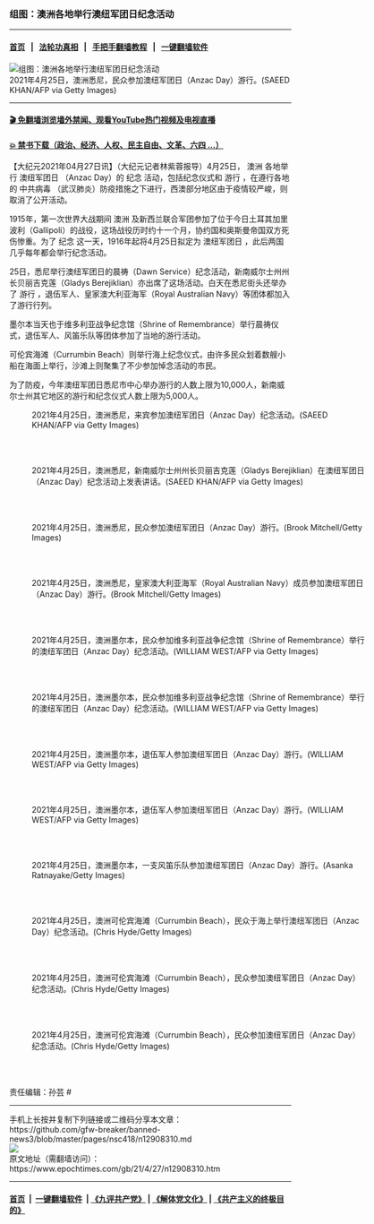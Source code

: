 ### 组图：澳洲各地举行澳纽军团日纪念活动
------------------------

#### [首页](https://github.com/gfw-breaker/banned-news3/blob/master/README.md) &nbsp;&nbsp;|&nbsp;&nbsp; [法轮功真相](https://github.com/begood0513/basic/blob/master/README.md)  &nbsp;&nbsp;|&nbsp;&nbsp; [手把手翻墙教程](https://github.com/gfw-breaker/guides/wiki)  &nbsp;&nbsp;|&nbsp;&nbsp; [一键翻墙软件](https://github.com/gfw-breaker/nogfw/blob/master/README.md)  



<div><img alt="组图：澳洲各地举行澳纽军团日纪念活动" class="attachment-djy_600_400 size-djy_600_400 wp-post-image" src="https://i.epochtimes.com/assets/uploads/2021/04/id12908324-GettyImages-1232507606-600x400.jpg"/>
<div class="caption">
 2021年4月25日，澳洲悉尼，民众参加澳纽军团日（Anzac Day）游行。(SAEED KHAN/AFP via Getty Images)
</div></div><hr/>

#### [ 🎬  免翻墙浏览墙外禁闻、观看YouTube热门视频及电视直播](https://github.com/gfw-breaker/HelloWorld)

#### [ 💥  禁书下载（政治、经济、人权、民主自由、文革、六四 ...）](https://github.com/gfw-breaker/books/blob/master/README.md)

<div><p>
 【大纪元2021年04月27日讯】（大纪元记者林紫蓉报导）4月25日，
 <ok href="https://www.epochtimes.com/gb/tag/%E6%BE%B3%E6%B4%B2.html">
  澳洲
 </ok>
 各地举行
 <ok href="https://www.epochtimes.com/gb/tag/%E6%BE%B3%E7%BA%BD%E5%86%9B%E5%9B%A2%E6%97%A5.html">
  澳纽军团日
 </ok>
 （Anzac Day）的
 <ok href="https://www.epochtimes.com/gb/tag/%E7%BA%AA%E5%BF%B5.html">
  纪念
 </ok>
 活动，包括纪念仪式和
 <ok href="https://www.epochtimes.com/gb/tag/%E6%B8%B8%E8%A1%8C.html">
  游行
 </ok>
 ，在遵行各地的
 <ok href="https://www.epochtimes.com/gb/tag/%E4%B8%AD%E5%85%B1%E7%97%85%E6%AF%92.html">
  中共病毒
 </ok>
 （武汉肺炎）防疫措施之下进行，西澳部分地区由于疫情较严峻，则取消了公开活动。
</p>
<p>
 1915年，第一次世界大战期间
 <ok href="https://www.epochtimes.com/gb/tag/%E6%BE%B3%E6%B4%B2.html">
  澳洲
 </ok>
 及新西兰联合军团参加了位于今日土耳其加里波利（Gallipoli）的战役，这场战役历时约十一个月，协约国和奥斯曼帝国双方死伤惨重。为了
 <ok href="https://www.epochtimes.com/gb/tag/%E7%BA%AA%E5%BF%B5.html">
  纪念
 </ok>
 这一天，1916年起将4月25日拟定为
 <ok href="https://www.epochtimes.com/gb/tag/%E6%BE%B3%E7%BA%BD%E5%86%9B%E5%9B%A2%E6%97%A5.html">
  澳纽军团日
 </ok>
 ，此后两国几乎每年都会举行纪念活动。
</p>
<p>
 25日，悉尼举行澳纽军团日的晨祷（Dawn Service）纪念活动，新南威尔士州州长贝丽吉克莲（Gladys Berejiklian）亦出席了这场活动。白天在悉尼街头还举办了
 <ok href="https://www.epochtimes.com/gb/tag/%E6%B8%B8%E8%A1%8C.html">
  游行
 </ok>
 ，退伍军人、皇家澳大利亚海军（Royal Australian Navy）等团体都加入了游行行列。
</p>
<p>
 墨尔本当天也于维多利亚战争纪念馆（Shrine of Remembrance）举行晨祷仪式，退伍军人、风笛乐队等团体参加了当地的游行活动。
</p>
<p>
 可伦宾海滩（Currumbin Beach）则举行海上纪念仪式，由许多民众划着数艘小船在海面上举行，沙滩上则聚集了不少参加悼念活动的市民。
</p>
<p>
 为了防疫，今年澳纽军团日悉尼市中心举办游行的人数上限为10,000人，新南威尔士州其它地区的游行和纪念仪式人数上限为5,000人。
</p>
<figure aria-describedby="caption-attachment-12908326" class="wp-caption aligncenter" id="attachment_12908326" style="width: 600px">
 <ok href="https://i.epochtimes.com/assets/uploads/2021/04/id12908326-GettyImages-1232504509.jpg" target="_blank">
  <img alt="" class="size-large wp-image-12908326" src="https://i.epochtimes.com/assets/uploads/2021/04/id12908326-GettyImages-1232504509-600x400.jpg"/>
 </ok>
 <br/><figcaption class="wp-caption-text" id="caption-attachment-12908326">
  2021年4月25日，澳洲悉尼，来宾参加澳纽军团日（Anzac Day）纪念活动。(SAEED KHAN/AFP via Getty Images)
 </figcaption><br/>
</figure><br/>
<figure aria-describedby="caption-attachment-12908328" class="wp-caption aligncenter" id="attachment_12908328" style="width: 600px">
 <ok href="https://i.epochtimes.com/assets/uploads/2021/04/id12908328-GettyImages-1232504611.jpg" target="_blank">
  <img alt="" class="size-large wp-image-12908328" src="https://i.epochtimes.com/assets/uploads/2021/04/id12908328-GettyImages-1232504611-600x400.jpg"/>
 </ok>
 <br/><figcaption class="wp-caption-text" id="caption-attachment-12908328">
  2021年4月25日，澳洲悉尼，新南威尔士州州长贝丽吉克莲（Gladys Berejiklian）在澳纽军团日（Anzac Day）纪念活动上发表讲话。(SAEED KHAN/AFP via Getty Images)
 </figcaption><br/>
</figure><br/>
<figure aria-describedby="caption-attachment-12908330" class="wp-caption aligncenter" id="attachment_12908330" style="width: 600px">
 <ok href="https://i.epochtimes.com/assets/uploads/2021/04/id12908330-GettyImages-1314256396.jpg" target="_blank">
  <img alt="" class="size-large wp-image-12908330" src="https://i.epochtimes.com/assets/uploads/2021/04/id12908330-GettyImages-1314256396-600x400.jpg"/>
 </ok>
 <br/><figcaption class="wp-caption-text" id="caption-attachment-12908330">
  2021年4月25日，澳洲悉尼，民众参加澳纽军团日（Anzac Day）游行。(Brook Mitchell/Getty Images)
 </figcaption><br/>
</figure><br/>
<figure aria-describedby="caption-attachment-12908334" class="wp-caption aligncenter" id="attachment_12908334" style="width: 600px">
 <ok href="https://i.epochtimes.com/assets/uploads/2021/04/id12908334-GettyImages-1314256474.jpg" target="_blank">
  <img alt="" class="size-large wp-image-12908334" src="https://i.epochtimes.com/assets/uploads/2021/04/id12908334-GettyImages-1314256474-600x400.jpg"/>
 </ok>
 <br/><figcaption class="wp-caption-text" id="caption-attachment-12908334">
  2021年4月25日，澳洲悉尼，皇家澳大利亚海军（Royal Australian Navy）成员参加澳纽军团日（Anzac Day）游行。(Brook Mitchell/Getty Images)
 </figcaption><br/>
</figure><br/>
<figure aria-describedby="caption-attachment-12908356" class="wp-caption aligncenter" id="attachment_12908356" style="width: 600px">
 <ok href="https://i.epochtimes.com/assets/uploads/2021/04/id12908356-GettyImages-1232505070.jpg" target="_blank">
  <img alt="" class="size-large wp-image-12908356" src="https://i.epochtimes.com/assets/uploads/2021/04/id12908356-GettyImages-1232505070-600x390.jpg"/>
 </ok>
 <br/><figcaption class="wp-caption-text" id="caption-attachment-12908356">
  2021年4月25日，澳洲墨尔本，民众参加维多利亚战争纪念馆（Shrine of Remembrance）举行的澳纽军团日（Anzac Day）纪念活动。(WILLIAM WEST/AFP via Getty Images)
 </figcaption><br/>
</figure><br/>
<figure aria-describedby="caption-attachment-12908360" class="wp-caption aligncenter" id="attachment_12908360" style="width: 600px">
 <ok href="https://i.epochtimes.com/assets/uploads/2021/04/id12908360-GettyImages-1232505429.jpg" target="_blank">
  <img alt="" class="size-large wp-image-12908360" src="https://i.epochtimes.com/assets/uploads/2021/04/id12908360-GettyImages-1232505429-600x387.jpg"/>
 </ok>
 <br/><figcaption class="wp-caption-text" id="caption-attachment-12908360">
  2021年4月25日，澳洲墨尔本，民众参加维多利亚战争纪念馆（Shrine of Remembrance）举行的澳纽军团日（Anzac Day）纪念活动。(WILLIAM WEST/AFP via Getty Images)
 </figcaption><br/>
</figure><br/>
<figure aria-describedby="caption-attachment-12908361" class="wp-caption aligncenter" id="attachment_12908361" style="width: 600px">
 <ok href="https://i.epochtimes.com/assets/uploads/2021/04/id12908361-GettyImages-1232507743.jpg" target="_blank">
  <img alt="" class="size-large wp-image-12908361" src="https://i.epochtimes.com/assets/uploads/2021/04/id12908361-GettyImages-1232507743-600x392.jpg"/>
 </ok>
 <br/><figcaption class="wp-caption-text" id="caption-attachment-12908361">
  2021年4月25日，澳洲墨尔本，退伍军人参加澳纽军团日（Anzac Day）游行。(WILLIAM WEST/AFP via Getty Images)
 </figcaption><br/>
</figure><br/>
<figure aria-describedby="caption-attachment-12908364" class="wp-caption aligncenter" id="attachment_12908364" style="width: 600px">
 <ok href="https://i.epochtimes.com/assets/uploads/2021/04/id12908364-GettyImages-1232507887.jpg" target="_blank">
  <img alt="" class="size-large wp-image-12908364" src="https://i.epochtimes.com/assets/uploads/2021/04/id12908364-GettyImages-1232507887-600x400.jpg"/>
 </ok>
 <br/><figcaption class="wp-caption-text" id="caption-attachment-12908364">
  2021年4月25日，澳洲墨尔本，退伍军人参加澳纽军团日（Anzac Day）游行。(WILLIAM WEST/AFP via Getty Images)
 </figcaption><br/>
</figure><br/>
<figure aria-describedby="caption-attachment-12908366" class="wp-caption aligncenter" id="attachment_12908366" style="width: 600px">
 <ok href="https://i.epochtimes.com/assets/uploads/2021/04/id12908366-GettyImages-1314259317.jpg" target="_blank">
  <img alt="" class="size-large wp-image-12908366" src="https://i.epochtimes.com/assets/uploads/2021/04/id12908366-GettyImages-1314259317-600x400.jpg"/>
 </ok>
 <br/><figcaption class="wp-caption-text" id="caption-attachment-12908366">
  2021年4月25日，澳洲墨尔本，一支风笛乐队参加澳纽军团日（Anzac Day）游行。(Asanka Ratnayake/Getty Images)
 </figcaption><br/>
</figure><br/>
<figure aria-describedby="caption-attachment-12908375" class="wp-caption aligncenter" id="attachment_12908375" style="width: 600px">
 <ok href="https://i.epochtimes.com/assets/uploads/2021/04/id12908375-GettyImages-1314234850.jpg" target="_blank">
  <img alt="" class="size-large wp-image-12908375" src="https://i.epochtimes.com/assets/uploads/2021/04/id12908375-GettyImages-1314234850-600x400.jpg"/>
 </ok>
 <br/><figcaption class="wp-caption-text" id="caption-attachment-12908375">
  2021年4月25日，澳洲可伦宾海滩（Currumbin Beach），民众于海上举行澳纽军团日（Anzac Day）纪念活动。(Chris Hyde/Getty Images)
 </figcaption><br/>
</figure><br/>
<figure aria-describedby="caption-attachment-12908376" class="wp-caption aligncenter" id="attachment_12908376" style="width: 600px">
 <ok href="https://i.epochtimes.com/assets/uploads/2021/04/id12908376-GettyImages-1314234887.jpg" target="_blank">
  <img alt="" class="size-large wp-image-12908376" src="https://i.epochtimes.com/assets/uploads/2021/04/id12908376-GettyImages-1314234887-600x400.jpg"/>
 </ok>
 <br/><figcaption class="wp-caption-text" id="caption-attachment-12908376">
  2021年4月25日，澳洲可伦宾海滩（Currumbin Beach），民众参加澳纽军团日（Anzac Day）纪念活动。(Chris Hyde/Getty Images)
 </figcaption><br/>
</figure><br/>
<figure aria-describedby="caption-attachment-12908377" class="wp-caption aligncenter" id="attachment_12908377" style="width: 600px">
 <ok href="https://i.epochtimes.com/assets/uploads/2021/04/id12908377-GettyImages-1314234921.jpg" target="_blank">
  <img alt="" class="size-large wp-image-12908377" src="https://i.epochtimes.com/assets/uploads/2021/04/id12908377-GettyImages-1314234921-600x400.jpg"/>
 </ok>
 <br/><figcaption class="wp-caption-text" id="caption-attachment-12908377">
  2021年4月25日，澳洲可伦宾海滩（Currumbin Beach），民众参加澳纽军团日（Anzac Day）纪念活动。(Chris Hyde/Getty Images)
 </figcaption><br/>
</figure><br/>
<p>
 责任编辑：孙芸 #
</p>
</div>
<hr/>
手机上长按并复制下列链接或二维码分享本文章：<br/>
https://github.com/gfw-breaker/banned-news3/blob/master/pages/nsc418/n12908310.md <br/>
<a href='https://github.com/gfw-breaker/banned-news3/blob/master/pages/nsc418/n12908310.md'><img src='https://github.com/gfw-breaker/banned-news3/blob/master/pages/nsc418/n12908310.md.png'/></a> <br/>
原文地址（需翻墙访问）：https://www.epochtimes.com/gb/21/4/27/n12908310.htm


------------------------
#### [首页](https://github.com/gfw-breaker/banned-news3/blob/master/README.md) &nbsp;|&nbsp; [一键翻墙软件](https://github.com/gfw-breaker/nogfw/blob/master/README.md) &nbsp;| [《九评共产党》](https://github.com/gfw-breaker/9ping.md/blob/master/README.md#九评之一评共产党是什么) | [《解体党文化》](https://github.com/gfw-breaker/jtdwh.md/blob/master/README.md) | [《共产主义的终极目的》](https://github.com/gfw-breaker/gczydzjmd.md/blob/master/README.md)


<img src='http://gfw-breaker.win/banned-news3/pages/nsc418/n12908310.md' width='0px' height='0px'/>